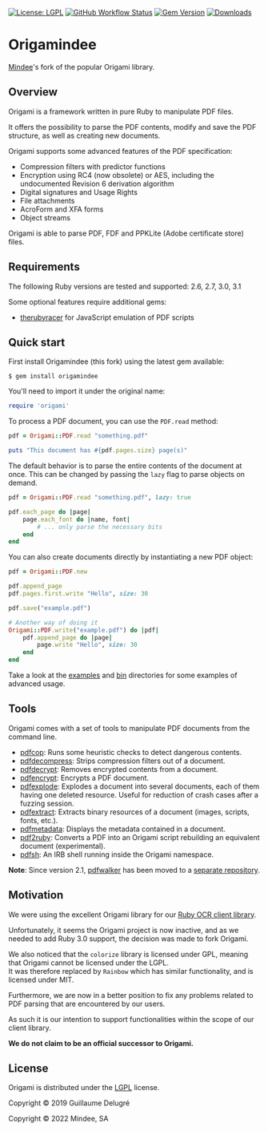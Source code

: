 [![License: LGPL](https://img.shields.io/github/license/mindee/origamindee)](https://www.gnu.org/licenses/lgpl-3.0)
[![GitHub Workflow Status](https://img.shields.io/github/actions/workflow/status/mindee/origamindee/test.yml)](https://github.com/mindee/origamindee)
[![Gem Version](https://img.shields.io/gem/v/origamindee)](https://rubygems.org/gems/origamindee)
[![Downloads](https://img.shields.io/gem/dt/origamindee.svg)](https://rubygems.org/gems/origamindee)

Origamindee
===========
[Mindee](https://mindee.com/)'s fork of the popular Origami library.

Overview
--------
Origami is a framework written in pure Ruby to manipulate PDF files.

It offers the possibility to parse the PDF contents, modify and save the PDF
structure, as well as creating new documents.

Origami supports some advanced features of the PDF specification:

  * Compression filters with predictor functions
  * Encryption using RC4 (now obsolete) or AES, including the undocumented Revision 6 derivation algorithm
  * Digital signatures and Usage Rights
  * File attachments
  * AcroForm and XFA forms
  * Object streams

Origami is able to parse PDF, FDF and PPKLite (Adobe certificate store) files.

Requirements
------------
The following Ruby versions are tested and supported: 2.6, 2.7, 3.0, 3.1

Some optional features require additional gems:

  * [therubyracer][the-ruby-racer] for JavaScript emulation of PDF scripts

Quick start
-----------
First install Origamindee (this fork) using the latest gem available:

    $ gem install origamindee

You'll need to import it under the original name:
```ruby
require 'origami'
```

To process a PDF document, you can use the ``PDF.read`` method:

```ruby
pdf = Origami::PDF.read "something.pdf"

puts "This document has #{pdf.pages.size} page(s)"
```

The default behavior is to parse the entire contents of the document at once.
This can be changed by passing the ``lazy`` flag to parse objects on demand.

```ruby
pdf = Origami::PDF.read "something.pdf", lazy: true

pdf.each_page do |page|
    page.each_font do |name, font|
        # ... only parse the necessary bits
    end
end
```

You can also create documents directly by instantiating a new PDF object:

```ruby
pdf = Origami::PDF.new

pdf.append_page
pdf.pages.first.write "Hello", size: 30

pdf.save("example.pdf")

# Another way of doing it
Origami::PDF.write("example.pdf") do |pdf|
    pdf.append_page do |page|
        page.write "Hello", size: 30
    end
end
```

Take a look at the [examples](examples) and [bin](bin) directories for some examples of advanced usage.

Tools
-----
Origami comes with a set of tools to manipulate PDF documents from the command line.

  * [pdfcop](bin/pdfcop): Runs some heuristic checks to detect dangerous contents.
  * [pdfdecompress](bin/pdfdecompress): Strips compression filters out of a document.
  * [pdfdecrypt](bin/pdfdecrypt): Removes encrypted contents from a document.
  * [pdfencrypt](bin/pdfencrypt): Encrypts a PDF document.
  * [pdfexplode](bin/pdfexplode): Explodes a document into several documents, each of them having one deleted resource. 
                                  Useful for reduction of crash cases after a fuzzing session.
  * [pdfextract](bin/pdfextract): Extracts binary resources of a document (images, scripts, fonts, etc.).
  * [pdfmetadata](bin/pdfmetadata): Displays the metadata contained in a document.
  * [pdf2ruby](bin/pdf2ruby): Converts a PDF into an Origami script rebuilding an equivalent document (experimental).
  * [pdfsh](bin/pdfsh): An IRB shell running inside the Origami namespace.

**Note**: Since version 2.1, [pdfwalker][pdfwalker-gem] has been moved to a [separate repository][pdfwalker-repo].

Motivation
----------
We were using the excellent Origami library for our [Ruby OCR client library](https://github.com/mindee/mindee-api-ruby).

Unfortunately, it seems the Origami project is now inactive, and as we needed to add Ruby 3.0 support, the decision was made
to fork Origami.

We also noticed that the `colorize` library is licensed under GPL, meaning that Origami cannot be licensed under the LGPL.  
It was therefore replaced by `Rainbow` which has similar functionality, and is licensed under MIT.

Furthermore, we are now in a better position to fix any problems related to PDF parsing that are encountered by our users. 

As such it is our intention to support functionalities within the scope of our client library.

**We do not claim to be an official successor to Origami.**

License
-------
Origami is distributed under the [LGPL](COPYING.LESSER) license.

Copyright © 2019 Guillaume Delugré

Copyright © 2022 Mindee, SA

[the-ruby-racer]: https://rubygems.org/gems/therubyracer
[pdfwalker-gem]: https://rubygems.org/gems/pdfwalker
[pdfwalker-repo]: https://github.com/gdelugre/pdfwalker
